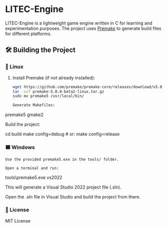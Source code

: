 # LITEC-Engine

LITEC-Engine is a lightweight game engine written in C for learning and experimentation purposes. The project uses [Premake](https://premake.github.io/) to generate build files for different platforms.

## 🛠️ Building the Project

### 🔷 Linux

1. Install Premake (if not already installed):

   ```bash
   wget https://github.com/premake/premake-core/releases/download/v5.0.0-beta2/premake-5.0.0-beta2-linux.tar.gz
   tar -xzf premake-5.0.0-beta2-linux.tar.gz
   sudo mv premake5 /usr/local/bin/
   
   Generate Makefiles:

premake5 gmake2

Build the project:

cd build
make config=debug   # or: make config=release


### 🟦 Windows

    Use the provided premake5.exe in the tools/ folder.

    Open a terminal and run:

tools\premake5.exe vs2022

This will generate a Visual Studio 2022 project file (.sln).

Open the .sln file in Visual Studio and build the project from there.


### 📜 License

MIT License

